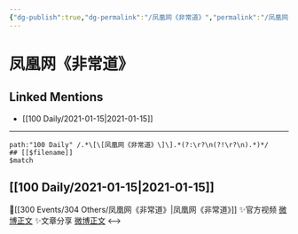 ```yaml
---
{"dg-publish":true,"dg-permalink":"/凤凰网《非常道》","permalink":"/凤凰网《非常道》/","created":"2023-04-08T20:59:10.000+08:00","updated":"2023-04-10T16:59:36.000+08:00"}
---
```


# 凤凰网《非常道》

## Linked Mentions
- [[100 Daily/2021-01-15\|2021-01-15]]


---

```expander
path:"100 Daily" /.*\[\[凤凰网《非常道》\]\].*(?:\r?\n(?!\r?\n).*)*/
## [[$filename]]
$match
```
## [[100 Daily/2021-01-15\|2021-01-15]]
🌟[[300 Events/304 Others/凤凰网《非常道》\|凤凰网《非常道》]]
✨官方视频 [微博正文](https://m.weibo.cn/6466290670/4593571505902626)
✨文章分享 [微博正文](https://m.weibo.cn/6466290670/4593730399773801)
<-->